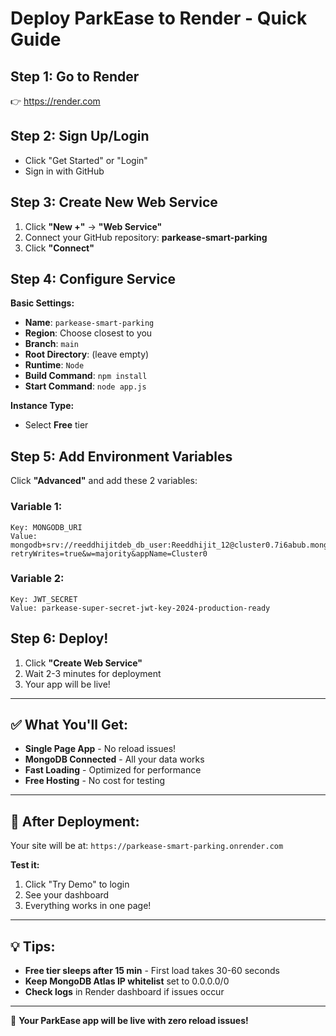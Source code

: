 # Deploy ParkEase to Render - Quick Guide

## Step 1: Go to Render
👉 https://render.com

## Step 2: Sign Up/Login
- Click "Get Started" or "Login"
- Sign in with GitHub

## Step 3: Create New Web Service
1. Click **"New +"** → **"Web Service"**
2. Connect your GitHub repository: **parkease-smart-parking**
3. Click **"Connect"**

## Step 4: Configure Service

**Basic Settings:**
- **Name**: `parkease-smart-parking`
- **Region**: Choose closest to you
- **Branch**: `main`
- **Root Directory**: (leave empty)
- **Runtime**: `Node`
- **Build Command**: `npm install`
- **Start Command**: `node app.js`

**Instance Type:**
- Select **Free** tier

## Step 5: Add Environment Variables

Click **"Advanced"** and add these 2 variables:

### Variable 1:
```
Key: MONGODB_URI
Value: mongodb+srv://reeddhijitdeb_db_user:Reeddhijit_12@cluster0.7i6abub.mongodb.net/parkease?retryWrites=true&w=majority&appName=Cluster0
```

### Variable 2:
```
Key: JWT_SECRET
Value: parkease-super-secret-jwt-key-2024-production-ready
```

## Step 6: Deploy!
1. Click **"Create Web Service"**
2. Wait 2-3 minutes for deployment
3. Your app will be live!

---

## ✅ What You'll Get:

- **Single Page App** - No reload issues!
- **MongoDB Connected** - All your data works
- **Fast Loading** - Optimized for performance
- **Free Hosting** - No cost for testing

---

## 🎯 After Deployment:

Your site will be at: `https://parkease-smart-parking.onrender.com`

**Test it:**
1. Click "Try Demo" to login
2. See your dashboard
3. Everything works in one page!

---

## 💡 Tips:

- **Free tier sleeps after 15 min** - First load takes 30-60 seconds
- **Keep MongoDB Atlas IP whitelist** set to 0.0.0.0/0
- **Check logs** in Render dashboard if issues occur

---

🎉 **Your ParkEase app will be live with zero reload issues!**
